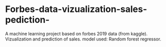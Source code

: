 # Forbes-data-vizualization-sales-pediction-
A machine learning project based on forbes 2019 data (from kaggle). Vizualization and prediction of sales. model used: Random forest regressor.
